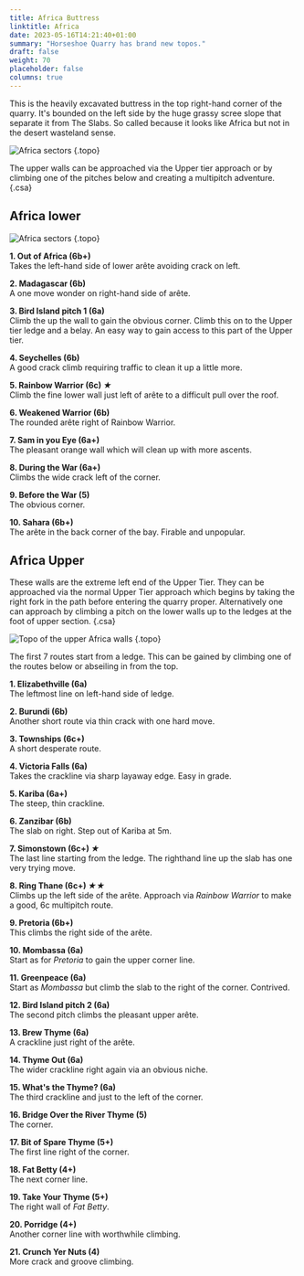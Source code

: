 ```yaml
---
title: Africa Buttress
linktitle: Africa
date: 2023-05-16T14:21:40+01:00
summary: "Horseshoe Quarry has brand new topos."
draft: false
weight: 70
placeholder: false
columns: true
---
```


This is the heavily excavated buttress in the top right-hand corner of the quarry. It's bounded on the left side by the huge grassy scree slope that separate it from The Slabs. So called because it looks like Africa but not in the desert wasteland sense.

![Africa sectors](/img/peak/stoney/horseshoe-africa-sectors.jpg)
{.topo}

The upper walls can be approached via the Upper tier approach or by climbing one of the pitches below and creating a multipitch adventure.
{.csa}

## Africa lower


![Africa sectors](/img/peak/stoney/horseshoe-africa-oil.jpg)
{.topo}

**1. Out of Africa (6b+)**  
Takes the left-hand side of lower arête avoiding crack on left.

**2. Madagascar (6b)**  
A one move wonder on right-hand side of arête.

**3. Bird Island pitch 1 (6a)**  
Climb the up the wall to gain the obvious corner. Climb this on to the Upper tier ledge and a belay. An easy way to gain access to this part of the Upper tier.

**4. Seychelles (6b)**  
A good crack climb requiring traffic to clean it up a little more.

**5. Rainbow Warrior (6c) *&starf;***    
Climb the fine lower wall just left of arête to a difficult pull over the roof.

**6. Weakened Warrior (6b)**  
The rounded arête right of Rainbow Warrior.

**7. Sam in you Eye (6a+)**  
The pleasant orange wall which will clean up with more ascents.

**8. During the War (6a+)**  
Climbs the wide crack left of the corner.

**9. Before the War (5)**  
The obvious corner.

**10. Sahara (6b+)**  
The arête in the back corner of the bay. Firable and unpopular.


## Africa Upper

These walls are the extreme left end of the Upper Tier. They can be approached via the normal Upper Tier approach which begins by taking the right fork in the path before entering the quarry proper. Alternatively one can approach by climbing a pitch on the lower walls up to the ledges at the foot of upper section.
{.csa}

![Topo of the upper Africa walls](/img/peak/stoney/horseshoe-africa-upper.jpg)
{.topo}

The first 7 routes start from a ledge. This can be gained by climbing one of the routes below or abseiling in from the top.

**1. Elizabethville (6a)**  
The leftmost line on left-hand side of ledge.

**2. Burundi (6b)**  
Another short route via thin crack with one hard move.

**3. Townships (6c+)**  
A short desperate route.

**4. Victoria Falls (6a)**  
Takes the crackline via sharp layaway edge. Easy in grade.

**5. Kariba (6a+)**  
The steep, thin crackline.

**6. Zanzibar (6b)**  
The slab on right. Step out of Kariba at 5m.

**7. Simonstown (6c+) *&starf;***    
The last line starting from the ledge. The righthand line up the slab has one very trying move.

**8. Ring Thane (6c+) *&starf;&starf;***  
Climbs up the left side of the arête. Approach via *Rainbow Warrior* to make a good, 6c multipitch route.

**9. Pretoria (6b+)**  
This climbs the right side of the arête.

**10. Mombassa (6a)**  
Start as for *Pretoria* to gain the upper corner line.

**11. Greenpeace (6a)**  
Start as *Mombassa* but climb the slab to the right of the corner. Contrived.

**12. Bird Island pitch 2 (6a)**  
The second pitch climbs the pleasant upper arête.

**13. Brew Thyme (6a)**  
A crackline just right of the arête.

**14. Thyme Out (6a)**  
The wider crackline right again via an obvious niche.

**15. What's the Thyme? (6a)**  
The third crackline and just to the left of the corner.

**16. Bridge Over the River Thyme (5)**  
The corner.

**17. Bit of Spare Thyme (5+)**  
The first line right of the corner.

**18. Fat Betty (4+)**  
The next corner line.

**19. Take Your Thyme (5+)**  
The right wall of *Fat Betty*.

**20. Porridge (4+)**  
Another corner line with worthwhile climbing.

**21. Crunch Yer Nuts (4)**  
More crack and groove climbing.









